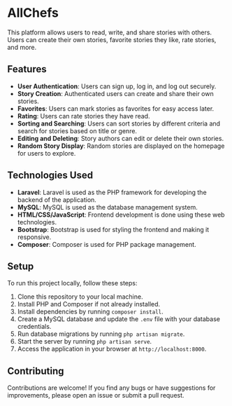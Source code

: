 
# AllChefs

This platform allows users to read, write, and share stories with others. Users can create their own stories, favorite stories they like, rate stories, and more.

## Features

- **User Authentication**: Users can sign up, log in, and log out securely.
- **Story Creation**: Authenticated users can create and share their own stories.
- **Favorites**: Users can mark stories as favorites for easy access later.
- **Rating**: Users can rate stories they have read.
- **Sorting and Searching**: Users can sort stories by different criteria and search for stories based on title or genre.
- **Editing and Deleting**: Story authors can edit or delete their own stories.
- **Random Story Display**: Random stories are displayed on the homepage for users to explore.

## Technologies Used

- **Laravel**: Laravel is used as the PHP framework for developing the backend of the application.
- **MySQL**: MySQL is used as the database management system.
- **HTML/CSS/JavaScript**: Frontend development is done using these web technologies.
- **Bootstrap**: Bootstrap is used for styling the frontend and making it responsive.
- **Composer**: Composer is used for PHP package management.


## Setup

To run this project locally, follow these steps:

1. Clone this repository to your local machine.
2. Install PHP and Composer if not already installed.
3. Install dependencies by running `composer install`.
4. Create a MySQL database and update the `.env` file with your database credentials.
5. Run database migrations by running `php artisan migrate`.
6. Start the server by running `php artisan serve`.
7. Access the application in your browser at `http://localhost:8000`.

## Contributing

Contributions are welcome! If you find any bugs or have suggestions for improvements, please open an issue or submit a pull request.
